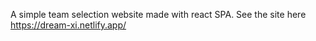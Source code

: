 A simple team selection website made with react SPA. See the site here https://dream-xi.netlify.app/
